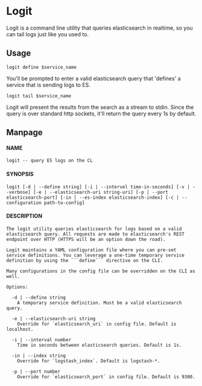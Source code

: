 # Logit
Logit is a command line utility that queries elasticsearch in realtime, so you can tail logs just like you used to. 

## Usage

```logit define $service_name```

You'll be prompted to enter a valid elasticsearch query that 'defines' a service that is sending logs to ES.

```logit tail $service_name```

Logit will present the results from the search as a stream to stdin. Since the query is over standard http sockets, it'll return the query every 1s by default.

## Manpage

#### NAME
    logit -- query ES logs on the CL

#### SYNOPSIS
    logit [-d | --define string] [-i | --intervel time-in-seconds] [-v | --verbose] [-e | --elasticsearch-uri string-uri] [-p | --port elasticsearch-port] [-in | --es-index elasticsearch-index] [-c | --configuration path-to-config]

#### DESCRIPTION
    The logit utility queries elasticsearch for logs based on a valid elasticsearch query. All requests are made to elasticsearch's REST endpoint over HTTP (HTTPS will be an option down the road). 

    Logit maintains a YAML configuration file where you can pre-set service definitions. You can leverage a one-time temporary service definition by using the ```define``` directive on the CLI.  

    Many configurations in the config file can be overridden on the CLI as well. 

    Options:

      -d | --define string
        A temporary service definition. Must be a valid elasticsearch query.

      -e | --elasticsearch-uri string
        Override for `elasticsearch_uri` in config file. Default is localhost.

      -i | --interval number
        Time in seconds between elasticsearch queries. Default is 1s.

      -in | --index string
        Override for `logstash_index`. Default is logstash-*.

      -p | --port number
        Override for `elasticsearch_port` in config file. Default is 9300.       
